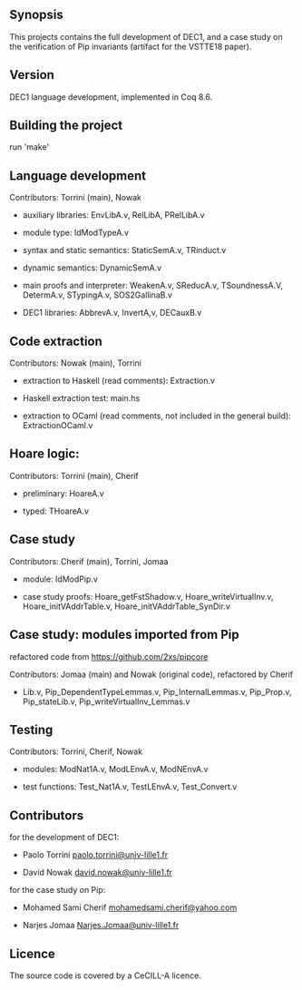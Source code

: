 
## Synopsis

This projects contains the full development of DEC1, and a case study
on the verification of Pip invariants (artifact for the VSTTE18 paper). 

## Version

DEC1 language development, implemented in Coq 8.6.

## Building the project 

  run 'make'

## Language development

Contributors: Torrini (main), Nowak

* auxiliary libraries: EnvLibA.v, RelLibA, PRelLibA.v

* module type: IdModTypeA.v

* syntax and static semantics: StaticSemA.v, TRinduct.v

* dynamic semantics: DynamicSemA.v

* main proofs and interpreter: WeakenA.v, SReducA.v, TSoundnessA.V, DetermA.v, STypingA.v, SOS2GallinaB.v

* DEC1 libraries: AbbrevA.v, InvertA,v, DECauxB.v

## Code extraction

Contributors: Nowak (main), Torrini

* extraction to Haskell (read comments): Extraction.v

* Haskell extraction test: main.hs

* extraction to OCaml (read comments, not included in the general build): ExtractionOCaml.v 

## Hoare logic: 

Contributors: Torrini (main), Cherif

* preliminary: HoareA.v

* typed: THoareA.v

## Case study

Contributors: Cherif (main), Torrini, Jomaa

* module: IdModPip.v

* case study proofs:
     Hoare_getFstShadow.v, Hoare_writeVirtualInv.v, Hoare_initVAddrTable.v, Hoare_initVAddrTable_SynDir.v

## Case study: modules imported from Pip

refactored code from https://github.com/2xs/pipcore

Contributors: Jomaa (main) and Nowak (original code), refactored by Cherif

* Lib.v, Pip_DependentTypeLemmas.v, Pip_InternalLemmas.v, Pip_Prop.v,
  Pip_stateLib.v, Pip_writeVirtualInv_Lemmas.v

## Testing

Contributors: Torrini, Cherif, Nowak

* modules: ModNat1A.v, ModLEnvA.v, ModNEnvA.v

* test functions: Test_Nat1A.v, TestLEnvA.v, Test_Convert.v

## Contributors

for the development of DEC1:

* Paolo Torrini <paolo.torrini@univ-lille1.fr>

* David Nowak <david.nowak@univ-lille1.fr>

for the case study on Pip:

* Mohamed Sami Cherif <mohamedsami.cherif@yahoo.com>

* Narjes Jomaa <Narjes.Jomaa@univ-lille1.fr>

## Licence

  The source code is covered by a CeCILL-A licence.
